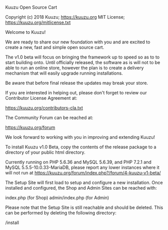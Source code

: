 Kuuzu Open Source Cart

Copyright (c) 2018 Kuuzu; https://kuuzu.org
MIT License; https://kuuzu.org/mitlicense.txt

Welcome to Kuuzu!

We are ready to share our new foundation with you and are excited to create a
new, fast and simple open source cart.

The v1.0 beta will focus on bringing the framework up to speed so as to to start building onto. 
Until officially released, the software as is will not
to be able to run an online store, however the plan is to create a 
delivery mechanism that will easily upgrade running installations.

Be aware that before final release the updates may break your store.

If you are interested in helping out, please don't forget to review our
Contributor License Agreement at:

https://kuuzu.org/contributors-cla.txt

The Community Forum can be reached at:

https://kuuzu.org/forum

We look forward to working with you in improving and extending Kuuzu!

To install Kuuzu v1.0 Beta, copy the contents of the release
package to a directory of your public html directory. 

Currently running on PHP 5.6.36 and MySQL 5.6.39, and PHP 7.2.1 and MySQL 5.5.5-10.0.33-MariaDB, please report any lower instances where it will not run at https://kuuzu.org/forum/index.php?/forum/4-kuuzu-v1-beta/ 

The Setup Site will first load to setup and configure a new installation. Once
installed and configured, the Shop and Admin Sites can be reached with:

index.php (for Shop)
admin/index.php (for Admin)

Please note that the Setup Site is still reachable and should be deleted. This
can be performed by deleting the following directory:

/install
